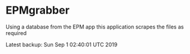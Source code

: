 # EPMgrabber
Using a database from the EPM app this application scrapes the files as required


Latest backup: Sun Sep 1 02:40:01 UTC 2019
